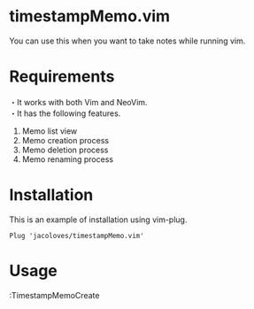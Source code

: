 # timestampMemo.vim
You can use this when you want to take notes while running vim.

# Requirements
・It works with both Vim and NeoVim.   
・It has the following features.
  1. Memo list view
  2. Memo creation process
  3. Memo deletion process
  4. Memo renaming process

# Installation
This is an example of installation using vim-plug.
```
Plug 'jacoloves/timestampMemo.vim'
```

# Usage
:TimestampMemoCreate
